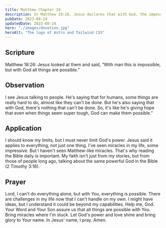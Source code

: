 ```yaml
---
title: Matthew Chapter 19
description: In Matthew 19:26, Jesus declares that with God, the impossible becomes possible, emphasizing divine capability over human limitations.
pubDate: 2023-08-24
updatedDate: 2023-08-24
hero: "./images/devotion.jpg"
heroAlt: "The logo of Astro and Tailwind CSS"
---
```


## Scripture

Matthew 18:26: Jesus looked at them and said, “With man this is impossible, but with God all things are possible.”

## Observation

I see Jesus talking to people. He's saying that for humans, some things are really hard to do, almost like they can't be done. But he's also saying that with God, there's nothing that can't be done. So, it's like he's giving hope that even when things seem super tough, God can make them possible."

## Application

I should know my limits, but I must never limit God's power. Jesus said it applies to everything, not just one thing. I've seen miracles in my life, some impressive. But I haven't seen Matthew-like miracles. That's why reading the Bible daily is important. My faith isn't just from my stories, but from those of people long ago, talking about the same powerful God in the Bible (2 Timothy 3:16).


## Prayer

Lord, I can't do everything alone, but with You, everything is possible. There are challenges in my life now that I can't handle on my own. I might have ideas, but I understand it could be beyond my capabilities. Help me, God. Your Word and Your Son assure us that all things are possible with You. Bring miracles where I'm stuck. Let God's power and love shine and bring glory to Your name. In Jesus' name, I pray. Amen.

